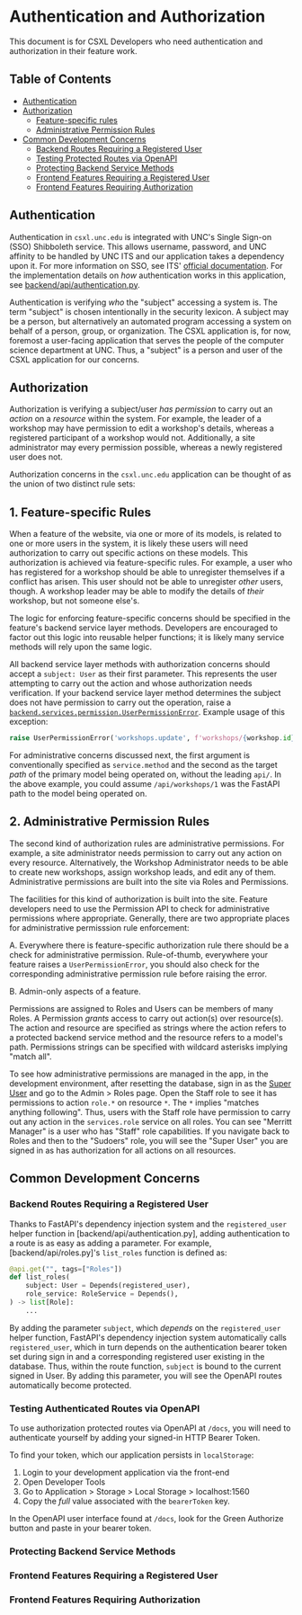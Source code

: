 # Authentication and Authorization

This document is for CSXL Developers who need authentication and authorization in their feature work.

## Table of Contents

* [Authentication](#authentication)
* [Authorization](#authorization)
  * [Feature-specific rules](#1-feature-specific-rules)
  * [Administrative Permission Rules](#2-administrative-permission-rules)
* [Common Development Concerns](#common-development-concerns)
  * [Backend Routes Requiring a Registered User](#backend-routes-requiring-a-registered-user)
  * [Testing Protected Routes via OpenAPI](#testing-authenticated-routes-via-openapi)
  * [Protecting Backend Service Methods](#protecting-backend-service-methods)
  * [Frontend Features Requiring a Registered User](#frontend-features-requiring-a-registered-user)
  * [Frontend Features Requiring Authorization](#frontend-features-requiring-authorization)

## Authentication

Authentication in `csxl.unc.edu` is integrated with UNC's Single Sign-on (SSO) Shibboleth service. This allows username, password, and UNC affinity to be handled by UNC ITS and our application takes a dependency upon it. For more information on SSO, see ITS' [official documentation](https://its.unc.edu/2017/07/24/shibboleth/). For the implementation details on *how* authentication works in this application, see [backend/api/authentication.py](backend/api/authentication.py).

Authentication is verifying *who* the "subject" accessing a system is. The term "subject" is chosen intentionally in the security lexicon. A subject may be a person, but alternatively an automated program accessing a system on behalf of a person, group, or organization. The CSXL application is, for now, foremost a user-facing application that serves the people of the computer science department at UNC. Thus, a "subject" is a person and user of the CSXL application for our concerns.

## Authorization

Authorization is verifying a subject/user *has permission* to carry out an *action* on a *resource* within the system. For example, the leader of a workshop may have permission to edit a workshop's details, whereas a registered participant of a workshop would not. Additionally, a site administrator may every permission possible, whereas a newly registered user does not.

Authorization concerns in the `csxl.unc.edu` application can be thought of as the union of two distinct rule sets:

## 1. Feature-specific Rules

When a feature of the website, via one or more of its models, is related to one or more users in the system, it is likely these users will need authorization to carry out specific actions on these models. This authorization is achieved via feature-specific rules. For example, a user who has registered for a workshop should be able to unregister themselves if a conflict has arisen. This user should not be able to unregister *other* users, though. A workshop leader may be able to modify the details of *their* workshop, but not someone else's.

The logic for enforcing feature-specific concerns should be specified in the feature's backend service layer methods. Developers are encouraged to factor out this logic into reusable helper functions; it is likely many service methods will rely upon the same logic.

All backend service layer methods with authorization concerns should accept a `subject: User` as their first parameter. This represents the user attempting to carry out the action and whose authorization needs verification. If your backend service layer method determines the subject does not have permission to carry out the operation, raise a [`backend.services.permission.UserPermissionError`](backend/services/permission.py). Example usage of this exception:

```python
raise UserPermissionError('workshops.update', f'workshops/{workshop.id}`)
```

For administrative concerns discussed next, the first argument is conventionally specified as `service.method` and the second as the target *path* of the primary model being operated on, without the leading `api/`. In the above example, you could assume `/api/workshops/1` was the FastAPI path to the model being operated on.

## 2. Administrative Permission Rules

The second kind of authorization rules are administrative permissions. For example, a site administrator needs permission to carry out any action on every resource. Alternatively, the Workshop Administrator needs to be able to create new workshops, assign workshop leads, and edit any of them. Administrative permissions are built into the site via Roles and Permissions.

The facilities for this kind of authorization is built into the site. Feature developers need to use the Permission API to check for administrative permissions where appropriate. Generally, there are two appropriate places for administrative permisssion rule enforcement:

A. Everywhere there is feature-specific authorization rule there should be a check for administrative permission. Rule-of-thumb, everywhere your feature raises a `UserPermissionError`, you should also check for the corresponding administrative permission rule before raising the error.

B. Admin-only aspects of a feature.

Permissions are assigned to Roles and Users can be members of many Roles. A Permission *grants* access to carry out action(s) over resource(s). The action and resource are specified as strings where the action refers to a protected backend service method and the resource refers to a model's path. Permissions strings can be specified with wildcard asterisks implying "match all".

To see how administrative permissions are managed in the app, in the development environment, after resetting the database, sign in as the [Super User](http://localhost:1560/auth/as/root/999999999) and go to the Admin > Roles page. Open the Staff role to see it has permissions to action `role.*` on resource `*`. The `*` implies "matches anything following". Thus, users with the Staff role have permission to carry out any action in the `services.role` service on all roles. You can see "Merritt Manager" is a user who has "Staff" role capabilities. If you navigate back to Roles and then to the "Sudoers" role, you will see the "Super User" you are signed in as has authorization for all actions on all resources.

## Common Development Concerns

### Backend Routes Requiring a Registered User

Thanks to FastAPI's dependency injection system and the `registered_user` helper function in [backend/api/authentication.py], adding authentication to a route is as easy as adding a parameter. For example, [backend/api/roles.py]'s `list_roles` function is defined as:

```python
@api.get("", tags=["Roles"])
def list_roles(
    subject: User = Depends(registered_user),
    role_service: RoleService = Depends(),
) -> list[Role]:
    ...
```

By adding the parameter `subject`, which *depends* on the `registered_user` helper function, FastAPI's dependency injection system automatically calls `registered_user`, which in turn depends on the authentication bearer token set during sign in and a corresponding registered user existing in the database. Thus, within the route function, `subject` is bound to the current signed in User. By adding this parameter, you will see the OpenAPI routes automatically become protected.

### Testing Authenticated Routes via OpenAPI

To use authorization protected routes via OpenAPI at `/docs`, you will need to authenticate yourself by adding your signed-in HTTP Bearer Token.

To find your token, which our application persists in `localStorage`:

1. Login to your development application via the front-end
2. Open Developer Tools
3. Go to Application > Storage > Local Storage > localhost:1560
4. Copy the *full* value associated with the `bearerToken` key.

In the OpenAPI user interface found at `/docs`, look for the Green Authorize button and paste in your bearer token.

### Protecting Backend Service Methods

### Frontend Features Requiring a Registered User

### Frontend Features Requiring Authorization
